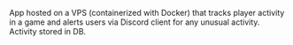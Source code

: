 App hosted on a VPS (containerized with Docker) that tracks player activity in a game and alerts users via Discord client for any unusual activity. Activity stored in DB.

